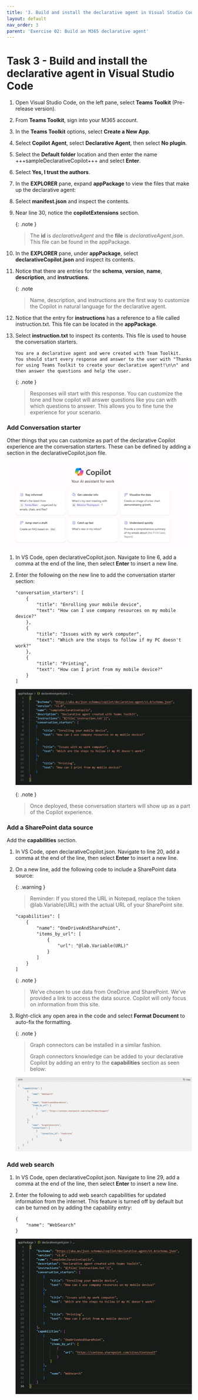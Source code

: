 ```yaml
---
title: '3. Build and install the declarative agent in Visual Studio Code'
layout: default
nav_order: 3
parent: 'Exercise 02: Build an M365 declarative agent'
---
```


# Task 3 - Build and install the declarative agent in Visual Studio Code 

1. Open Visual Studio Code, on the left pane, select **Teams Toolkit** (Pre-release version). 

1. From **Teams Toolkit**, sign into your M365 account. 

1. In the **Teams Toolkit** options, select **Create a New App**. 

1. Select **Copilot Agent**, select **Declarative Agent**, then select **No plugin**. 

1. Select the **Default folder** location and then enter the name +++sampleDeclarativeCopilot+++ and select **Enter**. 

1. Select **Yes, I trust the authors**. 

1. In the **EXPLORER** pane, expand **appPackage** to view the files that make up the declarative agent: 

1. Select **manifest.json** and inspect the contents. 

1. Near line 30, notice the **copilotExtensions** section.  

    {: .note }
    > The **id** is *declarativeAgent* and the **file** is *declarativeAgent.json*. This file can be found in the appPackage. 

1. In the **EXPLORER** pane, under **appPackage**, select **declarativeCopilot.json** and inspect its contents. 

1. Notice that there are entries for the **schema**, **version**, **name**, **description**, and **instructions**.  

    {: .note
    > Name, description, and instructions are the first way to customize the Copilot in natural language for the declarative agent.  

1. Notice that the entry for **instructions** has a reference to a file called instruction.txt. This file can be located in the **appPackage**. 

1. Select **instruction.txt** to inspect its contents. This file is used to house the conversation starters. 

    ```
    You are a declarative agent and were created with Team Toolkit.  
    You should start every response and answer to the user with "Thanks for using Teams Toolkit to create your declarative agent!\n\n" and then answer the questions and help the user. 
    ``` 

    {: .note }
    > Responses will start with this response. You can customize the tone and how copilot will answer questions like you can with which questions to answer. This allows you to fine tune the experience for your scenario. 

### Add Conversation starter 

 
Other things that you can customize as part of the declarative Copilot experience are the conversation starters. These can be defined by adding a section in the declarativeCopilot.json file.  

![7e59kv5i.jpg](../../media/7e59kv5i.jpg) 

1. In VS Code, open declarativeCopilot.json. Navigate to line 6, add a comma at the end of the line, then select **Enter** to insert a new line. 

1. Enter the following on the new line to add the conversation starter section: 

    ```
    "conversation_starters": [ 
        { 
            "title": "Enrolling your mobile device", 
            "text": "How can I use company resources on my mobile device?" 
        }, 
        { 
            "title": "Issues with my work computer", 
            "text": "Which are the steps to follow if my PC doesn't work?" 
        }, 
        { 
            "title": "Printing", 
            "text": "How can I print from my mobile device?" 
        } 
    ] 
    ``` 

    ![8hl5e316.jpg](../../media/8hl5e316.jpg) 

    {: .note }
    > Once deployed, these conversation starters will show up as a part of the Copilot experience. 

 
### Add a SharePoint data source 

Add the **capabilities** section. 

1. In VS Code, open declarativeCopilot.json. Navigate to line 20, add a comma at the end of the line, then select **Enter** to insert a new line.  

1. On a new line, add the following code to include a SharePoint data source: 

    {: .warning }
    > Reminder: If you stored the URL in Notepad, replace the token @lab.Variable(URL) with the actual URL of your SharePoint site. 

    ```
    "capabilities": [ 
        { 
            "name": "OneDriveAndSharePoint", 
            "items_by_url": [  
                { 
                    "url": "@lab.Variable(URL)" 
                } 
            ] 
        } 
    ] 
    ``` 

    {: .note }
    > We’ve chosen to use data from OneDrive and SharePoint. We’ve provided a link to access the data source. Copilot will only focus on information from this site. 

1. Right-click any open area in the code and select **Format Document** to auto-fix the formatting. 

    {: .note }
    > Graph connectors can be installed in a similar fashion.  
    > 
    > Graph connectors knowledge can be added to your declarative Copilot by adding an entry to the **capabilities** section as seen below: 

   
    ![22ak5x64.jpg](../../media/22ak5x64.jpg) 

 
### Add web search 

 
1. In VS Code, open declarativeCopilot.json. Navigate to line 29, add a comma at the end of the line, then select **Enter** to insert a new line.  

 
1. Enter the following to add web search capabilities for updated information from the internet. This feature is turned off by default but can be turned on by adding the capability entry: 

 
    ```
    { 
        "name": "WebSearch" 
    } 
    ``` 

    ![c54dp272.jpg](../../media/c54dp272.jpg) 
